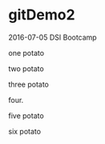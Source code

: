 # gitDemo2
2016-07-05 DSI Bootcamp

one potato

two potato

three potato

four.

five potato

six potato

